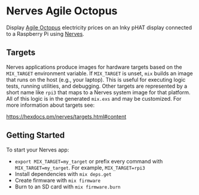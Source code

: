 # Nerves Agile Octopus

Display [Agile Octopus](https://octopus.energy/agile/) electricity prices on an Inky pHAT display connected to a Raspberry Pi using [Nerves](https://nerves-project.org/).

## Targets

Nerves applications produce images for hardware targets based on the `MIX_TARGET` environment variable. If `MIX_TARGET` is unset, `mix` builds an
image that runs on the host (e.g., your laptop). This is useful for executing logic tests, running utilities, and debugging. Other targets are represented by a short name like `rpi3` that maps to a Nerves system image for that platform. All of this logic is in the generated `mix.exs` and may be customized. For more information about targets see:

https://hexdocs.pm/nerves/targets.html#content

## Getting Started

To start your Nerves app:
  * `export MIX_TARGET=my_target` or prefix every command with
    `MIX_TARGET=my_target`. For example, `MIX_TARGET=rpi3`
  * Install dependencies with `mix deps.get`
  * Create firmware with `mix firmware`
  * Burn to an SD card with `mix firmware.burn`
